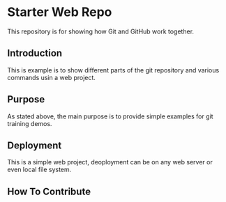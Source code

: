 # Starter Web Repo

This repository is for showing how Git and GitHub work together.

## Introduction

This is example is to show different parts of the git repository and various commands usin a web project.

## Purpose

As stated above, the main purpose is to provide simple examples for git training demos.

## Deployment

This is a simple web project, deoployment can be on any web server or even local file system.

## How To Contribute